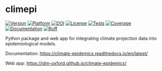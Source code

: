 # climepi

[![Version](https://img.shields.io/conda/vn/conda-forge/climepi.svg)](https://anaconda.org/conda-forge/climepi)
[![Platform](https://img.shields.io/conda/pn/conda-forge/climepi.svg)](https://anaconda.org/conda-forge/climepi)
[![DOI](https://zenodo.org/badge/693552852.svg)](https://doi.org/10.5281/zenodo.14888949)
[![License](https://img.shields.io/github/license/idm-oxford/climate-epidemics.svg)](https://github.com/idm-oxford/climate-epidemics/blob/main/LICENSE)
[![Tests](https://github.com/idm-oxford/climate-epidemics/actions/workflows/run_tests.yml/badge.svg)](https://github.com/idm-oxford/climate-epidemics/actions/workflows/run_tests.yml?branch=main)
[![Coverage](https://codecov.io/gh/idm-oxford/climate-epidemics/branch/main/graph/badge.svg)](https://codecov.io/gh/idm-oxford/climate-epidemics)
[![Documentation](https://readthedocs.org/projects/climate-epidemics/badge/?version=latest)](https://climate-epidemics.readthedocs.io/en/latest)
[![Ruff](https://img.shields.io/endpoint?url=https://raw.githubusercontent.com/astral-sh/ruff/main/assets/badge/v2.json)](https://github.com/astral-sh/ruff)

Python package and web app for integrating climate projection data into epidemiological
models.

Documentation: https://climate-epidemics.readthedocs.io/en/latest/

Web app: https://idm-oxford.github.io/climate-epidemics/

